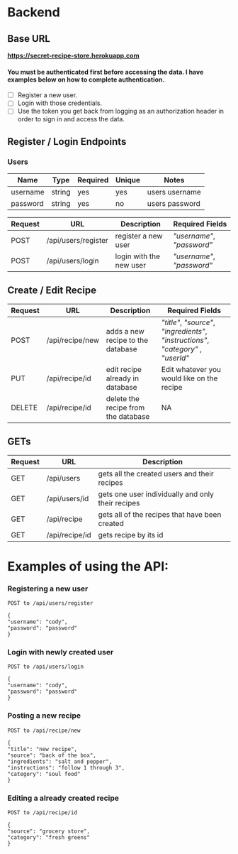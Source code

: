 # Backend

## Base URL

**https://secret-recipe-store.herokuapp.com**

#### You must be authenticated first before accessing the data. I have examples below on how to complete authentication.

- [ ] Register a new user.
- [ ] Login with those credentials.
- [ ] Use the token you get back from logging as an authorization header in order to sign in and access the data.

## Register / Login Endpoints

### Users

| Name     | Type   | Required | Unique | Notes          |
| -------- | ------ | -------- | ------ | -------------- |
| username | string | yes      | yes    | users username |
| password | string | yes      | no     | users password |

| Request | URL                 | Description             | Required Fields            |
| ------- | ------------------- | ----------------------- | -------------------------- |
| POST    | /api/users/register | register a new user     | _"username"_, _"password"_ |
| POST    | /api/users/login    | login with the new user | _"username"_, _"password"_ |

## Create / Edit Recipe

| Request | URL             | Description                         | Required Fields                                                                     |
| ------- | --------------- | ----------------------------------- | ----------------------------------------------------------------------------------- |
| POST    | /api/recipe/new | adds a new recipe to the database   | _"title"_, _"source"_, _"ingredients"_, _"instructions"_, _"category"_ , _"userId"_ |
| PUT     | /api/recipe/id  | edit recipe already in database     | Edit whatever you would like on the recipe                                          |
| DELETE  | /api/recipe/id  | delete the recipe from the database | NA                                                                                  |

## GETs

| Request | URL            | Description                                       |
| ------- | -------------- | ------------------------------------------------- |
| GET     | /api/users     | gets all the created users and their recipes      |
| GET     | /api/users/id  | gets one user individually and only their recipes |
| GET     | /api/recipe    | gets all of the recipes that have been created    |
| GET     | /api/recipe/id | gets recipe by its id                             |

# Examples of using the API:

### Registering a new user

    POST to /api/users/register

    {
    "username": "cody",
    "password": "password"
    }

### Login with newly created user

    POST to /api/users/login

    {
    "username": "cody",
    "password": "password"
    }

### Posting a new recipe

    POST to /api/recipe/new

    {
    "title": "new recipe",
    "source": "back of the box",
    "ingredients": "salt and pepper",
    "instructions": "follow 1 through 3",
    "category": "soul food"
    }

### Editing a already created recipe

    POST to /api/recipe/id

    {
    "source": "grocery store",
    "category": "fresh greens"
    }
